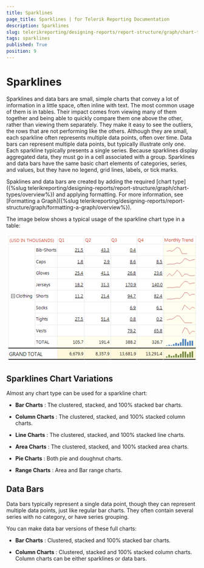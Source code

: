 ```yaml
---
title: Sparklines
page_title: Sparklines | for Telerik Reporting Documentation
description: Sparklines
slug: telerikreporting/designing-reports/report-structure/graph/chart-types/sparklines
tags: sparklines
published: True
position: 9
---
```


# Sparklines



Sparklines and data bars are small, simple charts that convey a lot of information in a little space,        often inline with text. The most common usage of them is in tables. Their impact comes from viewing many of them together and        being able to quickly compare them one above the other, rather than viewing them separately. They make it easy to        see the outliers, the rows that are not performing like the others. Although they are small, each sparkline often        represents multiple data points, often over time. Data bars can represent multiple data points, but typically illustrate        only one. Each sparkline typically presents a single series. Because sparklines display aggregated data, they must go in a        cell associated with a group. Sparklines and data bars have the same basic chart elements of categories, series, and values,       but they have no legend, grid lines, labels, or tick marks.

Spaklines and data bars are created by adding the required [chart type]({%slug telerikreporting/designing-reports/report-structure/graph/chart-types/overview%}) and applying formatting.         For more information, see [Formatting a Graph]({%slug telerikreporting/designing-reports/report-structure/graph/formatting-a-graph/overview%}).       

The image below shows a typical usage of the sparkline chart type in a table:  

  ![Sparkline Chart](images/Graph/SparklineChart.png)

## Sparklines Chart Variations

Almost any chart type can be used for a sparkline chart:

* __Bar Charts__ : The clustered, stacked, and 100% stacked bar charts.

* __Column Charts__ : The clustered, stacked, and 100% stacked column charts.

* __Line Charts__ :  The clustered, stacked, and 100% stacked line charts.

* __Area Charts__ : The clustered, stacked, and 100% stacked area charts.

* __Pie Charts__ : Both pie and doughnut charts.

* __Range Charts__ : Area and Bar range charts.

## Data Bars

Data bars typically represent a single data point, though they can represent multiple data points,        	just like regular bar charts. They often contain several series with no category, or have series grouping.

You can make data bar versions of these full charts:

* __Bar Charts__ : Clustered, stacked and 100% stacked bar charts.

* __Column Charts__ : Clustered, stacked and 100% stacked column charts. Column charts can be either sparklines or data bars.
